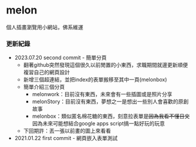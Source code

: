 # melon
個人插畫瀏覽用小網站，佛系維運

### 更新紀錄
+ 2023.07.20 second commit - 簡單分頁
    + 翻著github突然發現這個很久以前閒置的小東西，求職期間就邊更新順便複習自己的網頁設計
    + 新增三個超連結，並把index的表單搬移至其中一頁(melonbox)
    + 簡單介紹三個分頁
        + melonwork：目前沒有東西，未來會有一些插圖或是照片分享
        + melonStory：目前沒有東西，夢想之一是想出一些別人會喜歡的原創故事
        + melonbox：類似匿名棉花糖的東西，刻意拉表單是~~因為我看不懂日文~~因為未來可能想結合google apps script搞一點好玩的玩意
    + 下回期許：丟一張以前畫的圖上來看看
+ 2021.01.22 first commit - 網頁嵌入表單測試

